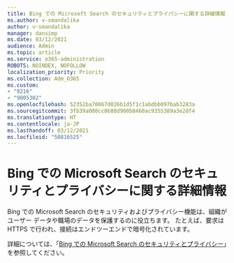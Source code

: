 ```yaml
---
title: Bing での Microsoft Search のセキュリティとプライバシーに関する詳細情報
ms.author: v-smandalika
author: v-smandalika
manager: dansimp
ms.date: 03/12/2021
audience: Admin
ms.topic: article
ms.service: o365-administration
ROBOTS: NOINDEX, NOFOLLOW
localization_priority: Priority
ms.collection: Adm_O365
ms.custom:
- "9216"
- "9005302"
ms.openlocfilehash: 52352ba70067d026b1d5f1c1abdbb097bab3283a
ms.sourcegitcommit: 3fb39a080cc8680d960b8468ac9355389a3e2df4
ms.translationtype: HT
ms.contentlocale: ja-JP
ms.lasthandoff: 03/12/2021
ms.locfileid: "50816525"
---
```

# <a name="learn-about-the-security-and-privacy-features-of-microsoft-search-in-bing"></a>Bing での Microsoft Search のセキュリティとプライバシーに関する詳細情報

Bing での Microsoft Search のセキュリティおよびプライバシー機能は、組織がユーザー データや職場のデータを保護するのに役立ちます。 たとえば、要求は HTTPS で行われ、接続はエンドツーエンドで暗号化されています。

詳細については、「[Bing での Microsoft Search のセキュリティとプライバシー](https://docs.microsoft.com/microsoftsearch/security-for-search)」を参照してください。
